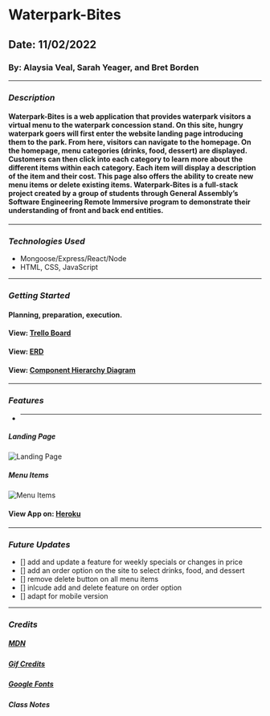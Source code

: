 # Waterpark-Bites

## Date: 11/02/2022

### By: Alaysia Veal, Sarah Yeager, and Bret Borden

---

### **_Description_**

#### Waterpark-Bites is a web application that provides waterpark visitors a virtual menu to the waterpark concession stand. On this site, hungry waterpark goers will first enter the website landing page introducing them to the park. From here, visitors can navigate to the homepage. On the homepage, menu categories (drinks, food, dessert) are displayed. Customers can then click into each category to learn more about the different items within each category. Each item will display a description of the item and their cost. This page also offers the ability to create new menu items or delete existing items. Waterpark-Bites is a full-stack project created by a group of students through General Assembly’s Software Engineering Remote Immersive program to demonstrate their understanding of front and back end entities.

---

### **_Technologies Used_**

- Mongoose/Express/React/Node
- HTML, CSS, JavaScript

---

### **_Getting Started_**

#### Planning, preparation, execution.

#### View: [Trello Board](https://trello.com/b/ZTNv4HLq/project-management)

#### View: [ERD](https://postimg.cc/62zFTgJX)

#### View: [Component Hierarchy Diagram](https://postimg.cc/kVLLD0pL)

---

### **_Features_**

- ***

##### Landing Page

![Landing Page](https://user-images.githubusercontent.com/95553482/199534633-fa27735a-bfce-49fb-a94e-c1f0922aa6bc.png)

##### Menu Items

![Menu Items](https://user-images.githubusercontent.com/95553482/199534886-26ce5cfc-7340-467a-86c0-2ef48a12ffe8.png)

#### View App on: [Heroku](https://waterpark-bites.herokuapp.com/)

---

### **_Future Updates_**

- [] add and update a feature for weekly specials or changes in price
- [] add an order option on the site to select drinks, food, and dessert
- [] remove delete button on all menu items
- [] inlcude add and delete feature on order option
- [] adapt for mobile version

---

### **_Credits_**

##### [MDN](https://developer.mozilla.org/en-US/)

##### [Gif Credits](Giphy.com)

##### [Google Fonts](https://developer.mozilla.org/en-US/)

##### Class Notes
